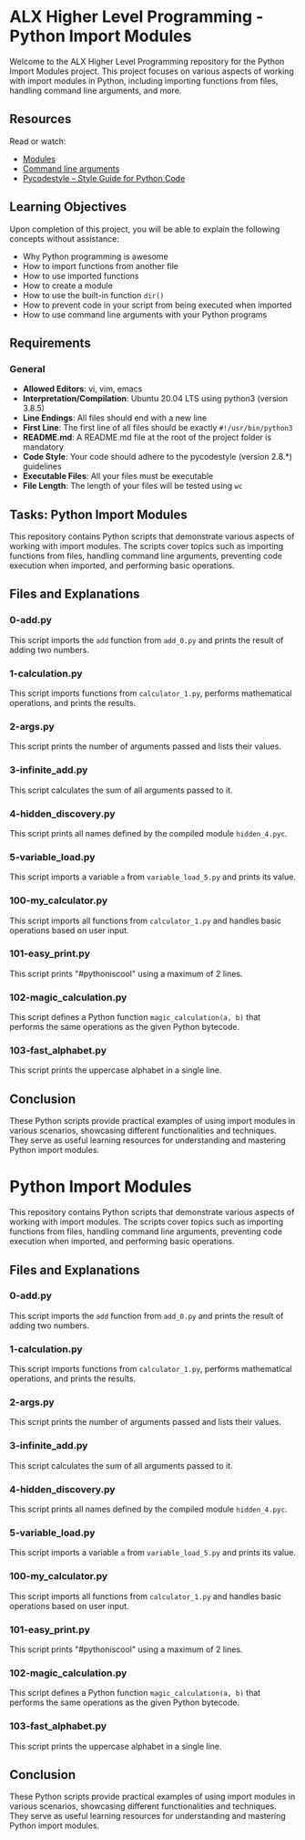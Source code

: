 # ALX Higher Level Programming - Python Import Modules

Welcome to the ALX Higher Level Programming repository for the Python Import Modules project. This project focuses on various aspects of working with import modules in Python, including importing functions from files, handling command line arguments, and more.

## Resources

Read or watch:
- [Modules](https://docs.python.org/3/tutorial/modules.html)
- [Command line arguments](https://docs.python.org/3/library/sys.html#sys.argv)
- [Pycodestyle – Style Guide for Python Code](https://pep8.org/)

## Learning Objectives

Upon completion of this project, you will be able to explain the following concepts without assistance:
- Why Python programming is awesome
- How to import functions from another file
- How to use imported functions
- How to create a module
- How to use the built-in function `dir()`
- How to prevent code in your script from being executed when imported
- How to use command line arguments with your Python programs


## Requirements

### General
- **Allowed Editors**: vi, vim, emacs
- **Interpretation/Compilation**: Ubuntu 20.04 LTS using python3 (version 3.8.5)
- **Line Endings**: All files should end with a new line
- **First Line**: The first line of all files should be exactly `#!/usr/bin/python3`
- **README.md**: A README.md file at the root of the project folder is mandatory
- **Code Style**: Your code should adhere to the pycodestyle (version 2.8.*) guidelines
- **Executable Files**: All your files must be executable
- **File Length**: The length of your files will be tested using `wc`

## Tasks: Python Import Modules

This repository contains Python scripts that demonstrate various aspects of working with import modules. The scripts cover topics such as importing functions from files, handling command line arguments, preventing code execution when imported, and performing basic operations.

## Files and Explanations

### 0-add.py

This script imports the `add` function from `add_0.py` and prints the result of adding two numbers.

### 1-calculation.py

This script imports functions from `calculator_1.py`, performs mathematical operations, and prints the results.

### 2-args.py

This script prints the number of arguments passed and lists their values.

### 3-infinite_add.py

This script calculates the sum of all arguments passed to it.

### 4-hidden_discovery.py

This script prints all names defined by the compiled module `hidden_4.pyc`.

### 5-variable_load.py

This script imports a variable `a` from `variable_load_5.py` and prints its value.

### 100-my_calculator.py

This script imports all functions from `calculator_1.py` and handles basic operations based on user input.

### 101-easy_print.py

This script prints "#pythoniscool" using a maximum of 2 lines.

### 102-magic_calculation.py

This script defines a Python function `magic_calculation(a, b)` that performs the same operations as the given Python bytecode.

### 103-fast_alphabet.py

This script prints the uppercase alphabet in a single line.

## Conclusion

These Python scripts provide practical examples of using import modules in various scenarios, showcasing different functionalities and techniques. They serve as useful learning resources for understanding and mastering Python import modules.
# Python Import Modules

This repository contains Python scripts that demonstrate various aspects of working with import modules. The scripts cover topics such as importing functions from files, handling command line arguments, preventing code execution when imported, and performing basic operations.

## Files and Explanations

### 0-add.py

This script imports the `add` function from `add_0.py` and prints the result of adding two numbers.

### 1-calculation.py

This script imports functions from `calculator_1.py`, performs mathematical operations, and prints the results.

### 2-args.py

This script prints the number of arguments passed and lists their values.

### 3-infinite_add.py

This script calculates the sum of all arguments passed to it.

### 4-hidden_discovery.py

This script prints all names defined by the compiled module `hidden_4.pyc`.

### 5-variable_load.py

This script imports a variable `a` from `variable_load_5.py` and prints its value.

### 100-my_calculator.py

This script imports all functions from `calculator_1.py` and handles basic operations based on user input.

### 101-easy_print.py

This script prints "#pythoniscool" using a maximum of 2 lines.

### 102-magic_calculation.py

This script defines a Python function `magic_calculation(a, b)` that performs the same operations as the given Python bytecode.

### 103-fast_alphabet.py

This script prints the uppercase alphabet in a single line.

## Conclusion

These Python scripts provide practical examples of using import modules in various scenarios, showcasing different functionalities and techniques. They serve as useful learning resources for understanding and mastering Python import modules.

